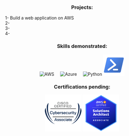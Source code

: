 <h3 align="center">Projects: </h3>
  1- Build a web application on AWS 
  <br>
  2-
  <br>
  3-
  <br>
  4-
  
  <h3 align="center">Skills demonstrated:</h3>

<p align="center">
  <img src="https://cdn.jsdelivr.net/gh/devicons/devicon/icons/amazonwebservices/amazonwebservices-original-wordmark.svg" alt="AWS" width="70"/>
  &nbsp;&nbsp;&nbsp;
  <img src="https://cdn.jsdelivr.net/gh/devicons/devicon/icons/azure/azure-original.svg" alt="Azure" width="60"/>
  &nbsp;&nbsp;&nbsp;
  <img src="https://cdn.jsdelivr.net/gh/devicons/devicon/icons/python/python-original.svg" alt="Python" width="70"/>
  <img src="./PowerShell_5.0_icon.png" alt="PS" width="70"/>

  <h3 align="center">Certifications pending:</h3>
  <p align="center">
  <img src="./cyberops.png" alt="cyberops" width="120"/>
  <img src="./sol.png" alt="sol" width="120"/> 

</p>
</p>

